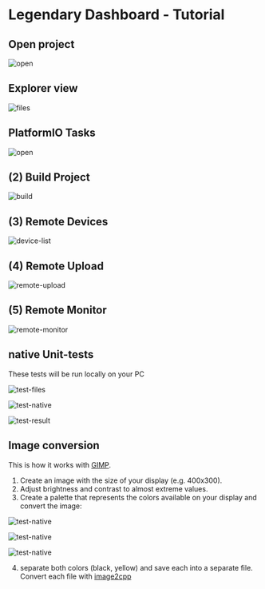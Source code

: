 # Legendary Dashboard - Tutorial

## Open project

![open](docs/tutorial/open-project.png)

## Explorer view

![files](docs/tutorial/files.png)

## PlatformIO Tasks

![open](docs/tutorial/platformio-tasks.png)

## (2) Build Project

![build](docs/tutorial/build.png)

## (3) Remote Devices

![device-list](docs/tutorial/device-list.png)

## (4) Remote Upload

![remote-upload](docs/tutorial/remote-upload.png)

## (5) Remote Monitor

![remote-monitor](docs/tutorial/remote-monitor.png)

## native Unit-tests

These tests will be run locally on your PC

![test-files](docs/tutorial/test-files.png)

![test-native](docs/tutorial/test-native.png)

![test-result](docs/tutorial/test-result.png)

## Image conversion

This is how it works with [GIMP](https://www.gimp.org/). 

1. Create an image with the size of your display (e.g. 400x300).
2. Adjust brightness and contrast to almost extreme values.
3. Create a palette that represents the colors available on your display and convert the image:

![test-native](docs/tutorial/image-palette.png)

![test-native](docs/tutorial/image-mode.png)

![test-native](docs/tutorial/image-convert.png)

4. separate both colors (black, yellow) and save each into a separate file. Convert each file with [image2cpp](http://javl.github.io/image2cpp/) 
